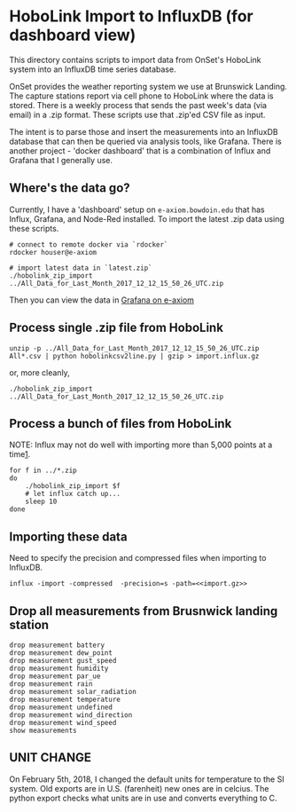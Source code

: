 # HoboLink Import to InfluxDB (for dashboard view)

This directory contains scripts to import data from OnSet's HoboLink system into an InfluxDB time series database. 

OnSet provides the weather reporting system we use at Brunswick Landing. The capture stations report via cell phone to HoboLink where the data is stored. There is a weekly process that sends the past week's data (via email) in a .zip format. These scripts use that .zip'ed CSV file as input.

The intent is to parse those and insert the measurements into an InfluxDB database that can then be queried via analysis tools, like Grafana. There is another project - 'docker dashboard' that is a combination of Influx and Grafana that I generally use.

## Where's the data go?

Currently, I have a 'dashboard' setup on `e-axiom.bowdoin.edu` that has Influx, Grafana, and Node-Red installed. To import the latest .zip data using these scripts.

```
# connect to remote docker via `rdocker`
rdocker houser@e-axiom

# import latest data in `latest.zip`
./hobolink_zip_import ../All_Data_for_Last_Month_2017_12_12_15_50_26_UTC.zip
```

Then you can view the data in [Grafana on e-axiom](http://e-axiom.bowdoin.edu/grafana/)


## Process single .zip file from HoboLink

```
unzip -p ../All_Data_for_Last_Month_2017_12_12_15_50_26_UTC.zip All*.csv | python hobolinkcsv2line.py | gzip > import.influx.gz
```

or, more cleanly,

```
./hobolink_zip_import ../All_Data_for_Last_Month_2017_12_12_15_50_26_UTC.zip
```

## Process a bunch of files from HoboLink

NOTE: Influx may not do well with importing more than 5,000 points at a time[1](https://docs.influxdata.com/influxdb/v1.4/tools/shell/).

```
for f in ../*.zip
do
	./hobolink_zip_import $f
	# let influx catch up...
	sleep 10
done
```

## Importing these data

Need to specify the precision and compressed files when importing to InfluxDB.

```
influx -import -compressed  -precision=s -path=<<import.gz>>
```

## Drop all measurements from Brusnwick landing station

```
drop measurement battery
drop measurement dew_point
drop measurement gust_speed
drop measurement humidity
drop measurement par_ue
drop measurement rain
drop measurement solar_radiation
drop measurement temperature
drop measurement undefined
drop measurement wind_direction
drop measurement wind_speed
show measurements
```


## UNIT CHANGE

On February 5th, 2018, I changed the default units for temperature to the SI system. Old exports are in U.S. (farenheit) new ones are in celcius. The python export checks what units are in use and converts everything to C.


